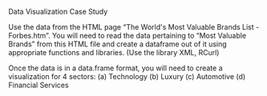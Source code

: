 Data Visualization Case Study

Use the data from the HTML page “The World's Most Valuable Brands List - Forbes.htm”. You will
need to read the data pertaining to “Most Valuable Brands” from this HTML file and create a
dataframe out of it using appropriate functions and libraries. (Use the library XML, RCurl)

Once the data is in a data.frame format, you will need to create a visualization for 4 sectors:
(a) Technology
(b) Luxury
(c) Automotive
(d) Financial Services
